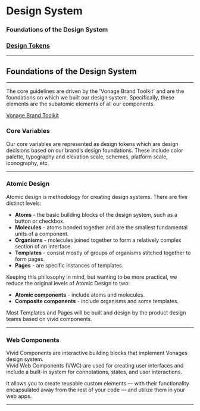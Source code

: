 ﻿
# Design System

### Foundations of the Design System
### [Design Tokens](../design-tokens)


<hr>

## Foundations of the Design System

<hr>

The core guidelines are driven by the 'Vonage Brand Toolkit' and are the foundations on which we built our design system. Specifically, these elements are the subatomic elements of all our components.

[Vonage Brand Toolkit](https://drive.google.com/file/d/1zPE5qIJys_KyjpWNAfsW9tmHc3iXEOMl/view)

### Core Variables
Our core variables are represented as design tokens which are design decisions based on our brand’s design foundations. These include color palette, typography and elevation scale, schemes, platform scale, iconography, etc.

<hr>

### Atomic Design

Atomic design is methodology for creating design systems. There are five distinct levels:
 - **Atoms** - the basic building blocks of the design system, such as a button or checkbox.
 - **Molecules** - atoms bonded together and are the smallest fundamental units of a component.
 - **Organisms** - molecules joined together to form a relatively complex section of an interface.
 - **Templates** - consist mostly of groups of organisms stitched together to form pages.
 - **Pages** - are specific instances of templates.

Keeping this philosophy in mind, but wanting to be more practical, we reduce the original levels of Atomic Design to two:

 - **Atomic components** - include atoms and molecules.
 - **Composite components** - include organisms and some templates.

Most Templates and Pages will be built and design by the product design teams based on vivid components.
 <hr>
 
### Web Components
Vivid Components are interactive building blocks that implement Vonages design system.  
Vivid Web Components (VWC) are used for creating user interfaces and include a built-in system for connotations, states, and user interactions.

It allows you to create reusable custom elements — with their functionality encapsulated away from the rest of your code — and utilize them in your web apps.

<hr>